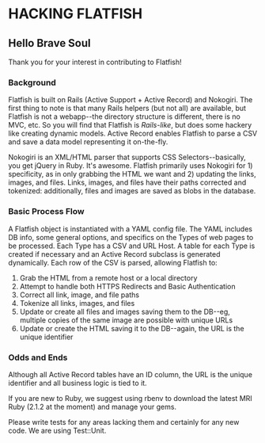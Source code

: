 # HACKING FLATFISH 

## Hello Brave Soul
Thank you for your interest in contributing to Flatfish!

### Background
Flatfish is built on Rails (Active Support + Active Record) and Nokogiri.  The first thing to note is that many Rails helpers (but not all) are available, but Flatfish is not a webapp--the directory structure is different, there is no MVC, etc.  So you will find that Flatfish is *Rails-like*, but does some hackery like creating dynamic models.  Active Record enables Flatfish to parse a CSV and save a data model representing it on-the-fly.

Nokogiri is an XML/HTML parser that supports CSS Selectors--basically, you get jQuery in Ruby.  It's awesome. Flatfish primarily uses Nokogiri for 1) specificity, as in only grabbing the HTML we want and 2) updating the links, images, and files.  Links, images, and files have their paths corrected and tokenized: additionally, files and images are saved as blobs in the database.

### Basic Process Flow
A Flatfish object is instantiated with a YAML config file.  The YAML includes DB info, some general options, and specifics on the Types of web pages to be processed.  Each Type has a CSV and URL Host.  A table for each Type is created if necessary and an Active Record subclass is generated dynamically.  Each row of the CSV is parsed, allowing Flatfish to:
1. Grab the HTML from a remote host or a local directory
2. Attempt to handle both HTTPS Redirects and Basic Authentication
3. Correct all link, image, and file paths
4. Tokenize all links, images, and files
5. Update or create all files and images saving them to the DB--eg, multiple copies of the same image are possible with unique URLs
6. Update or create the HTML saving it to the DB--again, the URL is the unique identifier

### Odds and Ends
Although all Active Record tables have an ID column, the URL is the unique identifier and all business logic is tied to it.

If you are new to Ruby, we suggest using rbenv to download the latest MRI Ruby (2.1.2 at the moment) and manage your gems.

Please write tests for any areas lacking them and certainly for any new code.  We are using Test::Unit.
